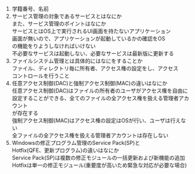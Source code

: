 1. 学籍番号、名前
1. サービス管理の対象であるサービスとはなにか  
また、サービス管理のポイントはなにか  
サービスとはOS上で実行されるUI画面を持たないアプリケーション  
画面が無いので、アプリケーションが起動しているかの確認をOS  
の機能をりようしなければいけない  
不必要なサービスは起動しない、必要なサービスは最新版に更新する
1. ファイルシステム管理とは具体的にはなにをすることか  
ファイル、ディレクトリ毎に所有者、アクセス権の設定をし、アクセス  
コントロールを行うこと
1. 任意アクセス制御(DAC)と強制アクセス制御(MAC)の違いはなにか  
任意アクセス制御(DAC)はファイルの所有者のユーザがアクセス権を自由に  
設定することができる、全てのファイルの全アクセス権を扱える管理者アカウント  
が存在する  
強制アクセス制御(MAC)はアクセス権の設定はOSが行い、ユーザは行えない  
全ファイルの全アクセス権を扱える管理者アカウントは存在しない
1. Windowsの修正プログラム管理のService Pack(SP)と  
Hotfix(QFE、更新プログラム)の違いはなにか  
Service Pack(SP)は複数の修正モジュールの一括更新および新機能の追加  
Hotfixは単一の修正モジュール(重要度が高いため緊急な対応が必要な場合)
